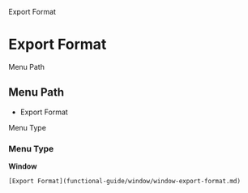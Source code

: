 
Export Format
# Export Format



Menu Path
## Menu Path



- Export Format

Menu Type
### Menu Type

**Window**


```
[Export Format](functional-guide/window/window-export-format.md)
```